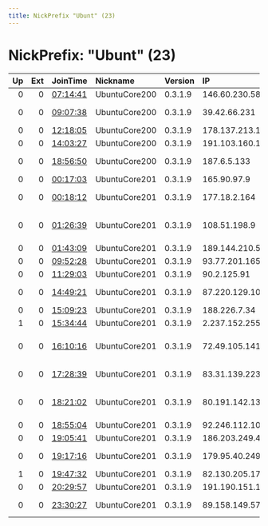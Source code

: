 ```yaml
---
title: NickPrefix "Ubunt" (23)
---
```


# NickPrefix: "Ubunt" (23)

|   Up |   Ext | JoinTime                                                                                   | Nickname      | Version   | IP              | AS                                       | CC   |   ORp |   Dirp | OS    | Contact   |   eFamMembers |
|-----:|------:|:-------------------------------------------------------------------------------------------|:--------------|:----------|:----------------|:-----------------------------------------|:-----|------:|-------:|:------|:----------|--------------:|
|    0 |     0 | [07:14:41](https://atlas.torproject.org/#details/CB2ADAB370062FA51373B789853F6889F4D3A53A) | UbuntuCore200 | 0.3.1.9   | 146.60.230.58   | Vodafone GmbH                            | de   | 36809 |      0 | Linux | None      |             1 |
|    0 |     0 | [09:07:38](https://atlas.torproject.org/#details/818573C17F51E00B7D784EF81C7EF9A03F07EC0A) | UbuntuCore200 | 0.3.1.9   | 39.42.66.231    | Pakistan Telecom Company Limited         | pk   | 43141 |      0 | Linux | None      |             1 |
|    0 |     0 | [12:18:05](https://atlas.torproject.org/#details/D73F813A2457A4E7AA8229777A9979A75F4916ED) | UbuntuCore200 | 0.3.1.9   | 178.137.213.12  | Kyivstar PJSC                            | ua   | 46366 |      0 | Linux | None      |             1 |
|    0 |     0 | [14:03:27](https://atlas.torproject.org/#details/61285964E7BBA89FFA59FB027A9AB4D3BA135CA9) | UbuntuCore200 | 0.3.1.9   | 191.103.160.162 | EDATEL S.A. E.S.P                        | co   | 43489 |      0 | Linux | None      |             1 |
|    0 |     0 | [18:56:50](https://atlas.torproject.org/#details/285DD93CFDE5946EE4E335E829197B0EB7A7C3E8) | UbuntuCore200 | 0.3.1.9   | 187.6.5.133     | Brasil Telecom S/A - Filial Distrito Fed | br   | 40906 |      0 | Linux | None      |             1 |
|    0 |     0 | [00:17:03](https://atlas.torproject.org/#details/9C4A0C3B958ECBA32BB108DEE1510E798EBBBA28) | UbuntuCore201 | 0.3.1.9   | 165.90.97.9     | CV-Multimedia                            | cv   | 37447 |      0 | Linux | None      |             1 |
|    0 |     0 | [00:18:12](https://atlas.torproject.org/#details/B1D7B8D2F57876FA7499598336FB3AFD94AEEDBC) | UbuntuCore201 | 0.3.1.9   | 177.18.2.164    | TELEFNICA BRASIL S.A                     | br   | 44269 |      0 | Linux | None      |             1 |
|    0 |     0 | [01:26:39](https://atlas.torproject.org/#details/5129EB7B3B92F75DFC77B25F7DCBB1C42114A568) | UbuntuCore201 | 0.3.1.9   | 108.51.198.9    | MCI Communications Services, Inc. d/b/a  | us   | 38259 |      0 | Linux | None      |             1 |
|    0 |     0 | [01:43:09](https://atlas.torproject.org/#details/7AF268147BF8B610AA8262B7B2AB34E57D82581D) | UbuntuCore201 | 0.3.1.9   | 189.144.210.56  | Uninet S.A. de C.V.                      | mx   | 33569 |      0 | Linux | None      |             1 |
|    0 |     0 | [09:52:28](https://atlas.torproject.org/#details/58559735E7F743ECFF4422C8E4DE371D2625E06E) | UbuntuCore201 | 0.3.1.9   | 93.77.201.165   | Volia                                    | ua   | 41375 |      0 | Linux | None      |             1 |
|    0 |     0 | [11:29:03](https://atlas.torproject.org/#details/72CB233BA58378083434AA173468AC6C3BD25116) | UbuntuCore201 | 0.3.1.9   | 90.2.125.91     | Orange                                   | fr   | 42512 |      0 | Linux | None      |             1 |
|    0 |     0 | [14:49:21](https://atlas.torproject.org/#details/C69ED283E5C0A3133F27FD4FF9E9D9726CE3B7E4) | UbuntuCore201 | 0.3.1.9   | 87.220.129.101  | Orange Espagne S.A.U.                    | es   | 38322 |      0 | Linux | None      |             1 |
|    0 |     0 | [15:09:23](https://atlas.torproject.org/#details/1B6AE8DE7EBBCB47247F25D5E9B146E60BF6CD19) | UbuntuCore201 | 0.3.1.9   | 188.226.7.34    | LLC KomTehCentr                          | ru   | 42237 |      0 | Linux | None      |             1 |
|    1 |     0 | [15:34:44](https://atlas.torproject.org/#details/FA09209996C875A7D688DE20262A9A8FCF7D2E75) | UbuntuCore201 | 0.3.1.9   | 2.237.152.255   | Fastweb                                  | it   | 42859 |      0 | Linux | None      |             1 |
|    0 |     0 | [16:10:16](https://atlas.torproject.org/#details/6E1D291AFA25890466D6887245A8898399CB8347) | UbuntuCore201 | 0.3.1.9   | 72.49.105.141   | Cincinnati Bell Telephone Company LLC    | us   | 34791 |      0 | Linux | None      |             1 |
|    0 |     0 | [17:28:39](https://atlas.torproject.org/#details/FB55C29C1007F8AF225B7E6D8FAB96892D39AD14) | UbuntuCore201 | 0.3.1.9   | 83.31.139.223   | Orange Polska Spolka Akcyjna             | pl   | 38409 |      0 | Linux | None      |             1 |
|    0 |     0 | [18:21:02](https://atlas.torproject.org/#details/FCF05C5407B0DC2AC042172D5680B8B6A0CDC1CB) | UbuntuCore201 | 0.3.1.9   | 80.191.142.134  | Esfahan Telecommunication Company P.J.S  | ir   | 38323 |      0 | Linux | None      |             1 |
|    0 |     0 | [18:55:04](https://atlas.torproject.org/#details/A8CE1B7A26414B92106233A5AB69291BD939F619) | UbuntuCore201 | 0.3.1.9   | 92.246.112.102  | Interplanet S.r.l.                       | it   | 35503 |      0 | Linux | None      |             1 |
|    0 |     0 | [19:05:41](https://atlas.torproject.org/#details/E6C75453A4B9487D286B66D790941DA49F2ABDAD) | UbuntuCore201 | 0.3.1.9   | 186.203.249.41  | Tim Celular S.A.                         | br   | 35789 |      0 | Linux | None      |             1 |
|    0 |     0 | [19:17:16](https://atlas.torproject.org/#details/637636BFCB1FB60B31941A39833279663EC6A717) | UbuntuCore201 | 0.3.1.9   | 179.95.40.249   | TELEFNICA BRASIL S.A                     | br   | 39839 |      0 | Linux | None      |             1 |
|    1 |     0 | [19:47:32](https://atlas.torproject.org/#details/B0D1F321D4B3ED33CC62EA66BF0CA58D71A298B6) | UbuntuCore201 | 0.3.1.9   | 82.130.205.179  | Euskaltel S.A.                           | es   | 46857 |      0 | Linux | None      |             1 |
|    0 |     0 | [20:29:57](https://atlas.torproject.org/#details/7FC138745C151D45D7031F8E30C61C73E2A7724B) | UbuntuCore201 | 0.3.1.9   | 191.190.151.159 | CLARO S.A.                               | br   | 32783 |      0 | Linux | None      |             1 |
|    0 |     0 | [23:30:27](https://atlas.torproject.org/#details/0ECD7CE909514328E84FCD120DA201D725786E48) | UbuntuCore201 | 0.3.1.9   | 89.158.149.57   | NC Numericable S.A.                      | fr   | 33639 |      0 | Linux | None      |             1 |
